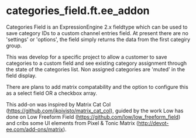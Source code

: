 categories_field.ft.ee_addon
============================

Categories Field is an ExpressionEngine 2.x fieldtype which can be used to save category IDs to a custom channel entries field. At present there are no 'settings' or 'options', the field simply returns the data from the first categiry group.

This was develop for a specific project to allow a customer to save categories to a custom field and see existing category assignment through the state of the categories list. Non assigned categories are 'muted' in the field display.

There are plans to add matrix compatability and the option to configure this as a select field OR a checkbox array.

This add-on was inspired by Matrix Cat Col (https://github.com/jkoivisto/matrix_cat_col), guided by the work Low has done on Low Freeform Field (https://github.com/low/low_freeform_field) and cribs some UI elements from Pixel & Tonic Matrix (http://devot-ee.com/add-ons/matrix).
